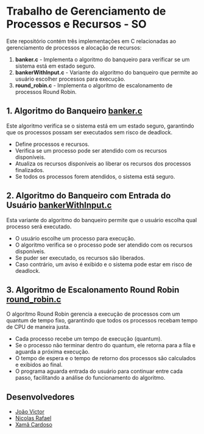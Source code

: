 # Trabalho de Gerenciamento de Processos e Recursos - SO

Este repositório contém três implementações em C relacionadas ao gerenciamento de processos e alocação de recursos:

1. **banker.c** - Implementa o algoritmo do banqueiro para verificar se um sistema está em estado seguro.
2. **bankerWithInput.c** - Variante do algoritmo do banqueiro que permite ao usuário escolher processos para execução.
3. **round_robin.c** - Implementa o algoritmo de escalonamento de processos Round Robin.

## 1. Algoritmo do Banqueiro [**banker.c**](https://github.com/NicolasRaf/Single-Programs/blob/main/ResourceManagement-SO/src/banker.c)

Este algoritmo verifica se o sistema está em um estado seguro, garantindo que os processos possam ser executados sem risco de deadlock.

- Define processos e recursos.
- Verifica se um processo pode ser atendido com os recursos disponíveis.
- Atualiza os recursos disponíveis ao liberar os recursos dos processos finalizados.
- Se todos os processos forem atendidos, o sistema está seguro.

## 2. Algoritmo do Banqueiro com Entrada do Usuário [**bankerWithInput.c**](https://github.com/NicolasRaf/Single-Programs/blob/main/ResourceManagement-SO/src/bankerWithInput.c)

Esta variante do algoritmo do banqueiro permite que o usuário escolha qual processo será executado.

- O usuário escolhe um processo para execução.
- O algoritmo verifica se o processo pode ser atendido com os recursos disponíveis.
- Se puder ser executado, os recursos são liberados.
- Caso contrário, um aviso é exibido e o sistema pode estar em risco de deadlock.

## 3. Algoritmo de Escalonamento Round Robin [**round_robin.c**](https://github.com/NicolasRaf/Single-Programs/blob/main/ResourceManagement-SO/src/round_robin.c)

O algoritmo Round Robin gerencia a execução de processos com um quantum de tempo fixo, garantindo que todos os processos recebam tempo de CPU de maneira justa.

- Cada processo recebe um tempo de execução (quantum).
- Se o processo não terminar dentro do quantum, ele retorna para a fila e aguarda a próxima execução.
- O tempo de espera e o tempo de retorno dos processos são calculados e exibidos ao final.
- O programa aguarda entrada do usuário para continuar entre cada passo, facilitando a análise do funcionamento do algoritmo.

## Desenvolvedores

- [João Victor](https://github.com/victordev018)
- [Nicolas Rafael](https://github.com/NicolasRaf)
- [Xamã Cardoso](https://github.com/Xamacardoso)
